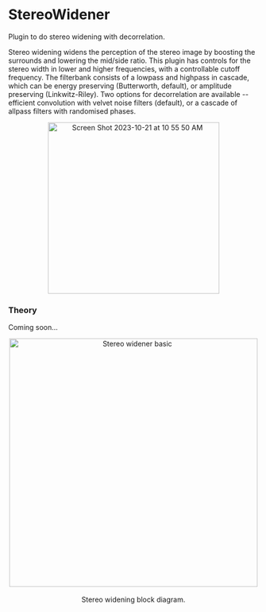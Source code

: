 # StereoWidener
Plugin to do stereo widening with decorrelation.

Stereo widening widens the perception of the stereo image by boosting the surrounds and lowering the mid/side ratio. This plugin has controls for the stereo width in lower and higher frequencies, with a controllable cutoff frequency.
The filterbank consists of a lowpass and highpass in cascade, which can be energy preserving (Butterworth, default), or amplitude preserving (Linkwitz-Riley). Two options for decorrelation are available -- efficient convolution with velvet noise filters (default), or a cascade of allpass filters with randomised phases.

<p align = "center">
<img width="345" alt="Screen Shot 2023-10-21 at 10 55 50 AM" src="https://github.com/orchidas/StereoWidener/assets/18227419/e55f4fcd-f91a-406a-92fb-c474f27cd56a">
</p>

### Theory
Coming soon...


<p align = "center"> 
<img width = "500" alt  = "Stereo widener basic" src = "https://github.com/orchidas/StereoWidener/assets/18227419/50444f92-c713-4f5d-9d86-9d67b4827ff1">
  <br></br>
  Stereo widening block diagram.
</p>
